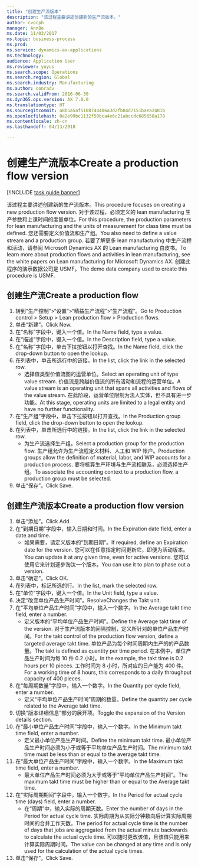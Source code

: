 ```yaml
--- 
title: "创建生产流版本"
description: "该过程主要讲述创建新的生产流版本。"
author: cvocph
manager: AnnBe
ms.date: 11/03/2017
ms.topic: business-process
ms.prod: 
ms.service: dynamics-ax-applications
ms.technology: 
audience: Application User
ms.reviewer: yuyus
ms.search.scope: Operations
ms.search.region: Global
ms.search.industry: Manufacturing
ms.author: conradv
ms.search.validFrom: 2016-06-30
ms.dyn365.ops.version: AX 7.0.0
ms.translationtype: HT
ms.sourcegitcommit: a8b5a5af5108744406a3d2fb84d7151baea2481b
ms.openlocfilehash: 0e2e99bc1132f50bca4e6c21abccdc685658a178
ms.contentlocale: zh-cn
ms.lasthandoff: 04/13/2018

---
```

# <a name="create-a-production-flow-version"></a><span data-ttu-id="128c8-103">创建生产流版本</span><span class="sxs-lookup"><span data-stu-id="128c8-103">Create a production flow version</span></span>

[!INCLUDE [task guide banner](../../includes/task-guide-banner.md)]

<span data-ttu-id="128c8-104">该过程主要讲述创建新的生产流版本。</span><span class="sxs-lookup"><span data-stu-id="128c8-104">This procedure focuses on creating a new production flow version.</span></span> <span data-ttu-id="128c8-105">对于该过程，必须定义的 lean manufacturing 生产参数和上课时间的度量单位。</span><span class="sxs-lookup"><span data-stu-id="128c8-105">For this procedure, the production parameters for lean manufacturing and the units of measurement for class time must be defined.</span></span> <span data-ttu-id="128c8-106">您还需要定义价值流和生产组。</span><span class="sxs-lookup"><span data-stu-id="128c8-106">You also need to define a value stream and a production group.</span></span> <span data-ttu-id="128c8-107">若要了解更多 lean manufacturing 中生产流程和活动，请参阅 Microsoft Dynamics AX 的 Lean manufacturing 白皮书。</span><span class="sxs-lookup"><span data-stu-id="128c8-107">To learn more about production flows and activities in lean manufacturing, see the white papers on Lean manufacturing for Microsoft Dynamics AX.</span></span> <span data-ttu-id="128c8-108">创建此程序的演示数据公司是 USMF。</span><span class="sxs-lookup"><span data-stu-id="128c8-108">The demo data company used to create this procedure is USMF.</span></span>


## <a name="create-a-production-flow"></a><span data-ttu-id="128c8-109">创建生产流</span><span class="sxs-lookup"><span data-stu-id="128c8-109">Create a production flow</span></span>
1. <span data-ttu-id="128c8-110">转到“生产控制”>“设置”>“精益生产流程”>“生产流程”。</span><span class="sxs-lookup"><span data-stu-id="128c8-110">Go to Production control > Setup > Lean production flow > Production flows.</span></span>
2. <span data-ttu-id="128c8-111">单击“新建”。</span><span class="sxs-lookup"><span data-stu-id="128c8-111">Click New.</span></span>
3. <span data-ttu-id="128c8-112">在“名称”字段中，键入一个值。</span><span class="sxs-lookup"><span data-stu-id="128c8-112">In the Name field, type a value.</span></span>
4. <span data-ttu-id="128c8-113">在“描述”字段中，键入一个值。</span><span class="sxs-lookup"><span data-stu-id="128c8-113">In the Description field, type a value.</span></span>
5. <span data-ttu-id="128c8-114">在“名称”字段中，单击下拉按钮以打开查找。</span><span class="sxs-lookup"><span data-stu-id="128c8-114">In the Name field, click the drop-down button to open the lookup.</span></span>
6. <span data-ttu-id="128c8-115">在列表中，单击所选行中的链接。</span><span class="sxs-lookup"><span data-stu-id="128c8-115">In the list, click the link in the selected row.</span></span>
    * <span data-ttu-id="128c8-116">选择值类型价值流图的运营单位。</span><span class="sxs-lookup"><span data-stu-id="128c8-116">Select an operating unit of type value stream.</span></span> <span data-ttu-id="128c8-117">价值流是跨越价值流的所有活动和流程的运营单位。</span><span class="sxs-lookup"><span data-stu-id="128c8-117">A value stream is an operating unit that spans all activities and flows of the value stream.</span></span> <span data-ttu-id="128c8-118">在此阶段，运营单位限制为法人实体，但不具有进一步功能。</span><span class="sxs-lookup"><span data-stu-id="128c8-118">At this stage, operating units are limited to a legal entity and have no further functionality.</span></span>  
7. <span data-ttu-id="128c8-119">在“生产组”字段中，单击下拉按钮以打开查找。</span><span class="sxs-lookup"><span data-stu-id="128c8-119">In the Production group field, click the drop-down button to open the lookup.</span></span>
8. <span data-ttu-id="128c8-120">在列表中，单击所选行中的链接。</span><span class="sxs-lookup"><span data-stu-id="128c8-120">In the list, click the link in the selected row.</span></span>
    * <span data-ttu-id="128c8-121">为生产流选择生产组。</span><span class="sxs-lookup"><span data-stu-id="128c8-121">Select a production group for the production flow.</span></span> <span data-ttu-id="128c8-122">生产组允许为生产流程定义材料、人工和 WIP 帐户。</span><span class="sxs-lookup"><span data-stu-id="128c8-122">Production groups allow the definition of material, labor, and WIP accounts for a production process.</span></span> <span data-ttu-id="128c8-123">要将核算生产环境与生产流相联系，必须选择生产组。</span><span class="sxs-lookup"><span data-stu-id="128c8-123">To associate the accounting context to a production flow, a production group must be selected.</span></span>  
9. <span data-ttu-id="128c8-124">单击“保存”。</span><span class="sxs-lookup"><span data-stu-id="128c8-124">Click Save.</span></span>

## <a name="create-a-production-flow-version"></a><span data-ttu-id="128c8-125">创建生产流版本</span><span class="sxs-lookup"><span data-stu-id="128c8-125">Create a production flow version</span></span>
1. <span data-ttu-id="128c8-126">单击“添加”。</span><span class="sxs-lookup"><span data-stu-id="128c8-126">Click Add.</span></span>
2. <span data-ttu-id="128c8-127">在“到期日期”字段中，输入日期和时间。</span><span class="sxs-lookup"><span data-stu-id="128c8-127">In the Expiration date field, enter a date and time.</span></span>
    * <span data-ttu-id="128c8-128">如果需要，请定义版本的“到期日期”。</span><span class="sxs-lookup"><span data-stu-id="128c8-128">If required, define an Expiration date for the version.</span></span> <span data-ttu-id="128c8-129">您可以在任意指定时间更新它，即便为活动版本。</span><span class="sxs-lookup"><span data-stu-id="128c8-129">You can update it at any given time, even for active versions.</span></span> <span data-ttu-id="128c8-130">您可以使用它来计划逐步淘汰一个版本。</span><span class="sxs-lookup"><span data-stu-id="128c8-130">You can use it to plan to phase out a version.</span></span>  
3. <span data-ttu-id="128c8-131">单击“确定”。</span><span class="sxs-lookup"><span data-stu-id="128c8-131">Click OK.</span></span>
4. <span data-ttu-id="128c8-132">在列表中，标记所选的行。</span><span class="sxs-lookup"><span data-stu-id="128c8-132">In the list, mark the selected row.</span></span>
5. <span data-ttu-id="128c8-133">在“单位”字段中，键入一个值。</span><span class="sxs-lookup"><span data-stu-id="128c8-133">In the Unit field, type a value.</span></span>
6. <span data-ttu-id="128c8-134">决定“改变单位产品生产时间”。</span><span class="sxs-lookup"><span data-stu-id="128c8-134">ResolveChanges the Takt unit.</span></span>
7. <span data-ttu-id="128c8-135">在“平均单位产品生产时间”字段中，输入一个数字。</span><span class="sxs-lookup"><span data-stu-id="128c8-135">In the Average takt time field, enter a number.</span></span>
    * <span data-ttu-id="128c8-136">定义版本的“平均单位产品生产时间”。</span><span class="sxs-lookup"><span data-stu-id="128c8-136">Define the Average takt time of the version.</span></span> <span data-ttu-id="128c8-137">对于生产流版本的间隔控制，定义所针对的单位产品生产时间。</span><span class="sxs-lookup"><span data-stu-id="128c8-137">For the takt control of the production flow version, define a targeted average takt time.</span></span> <span data-ttu-id="128c8-138">单位产品为每个时间周期内生产的的产品数量。</span><span class="sxs-lookup"><span data-stu-id="128c8-138">The takt is defined as quantity per time period.</span></span> <span data-ttu-id="128c8-139">在本例中，单位产品生产时间为每 10 件 0.2 小时。</span><span class="sxs-lookup"><span data-stu-id="128c8-139">In the example, the takt time is 0.2 hours per 10 pieces.</span></span> <span data-ttu-id="128c8-140">工作时间为 8 小时，所对应的日产能为 400 件。</span><span class="sxs-lookup"><span data-stu-id="128c8-140">For a working time of 8 hours, this corresponds to a daily throughput capacity of 400 pieces.</span></span>  
8. <span data-ttu-id="128c8-141">在“每周期数量”字段中，输入一个数字。</span><span class="sxs-lookup"><span data-stu-id="128c8-141">In the Quantity per cycle field, enter a number.</span></span>
    * <span data-ttu-id="128c8-142">定义“平均单位产品生产时间”周期的数量。</span><span class="sxs-lookup"><span data-stu-id="128c8-142">Define the quantity per cycle related to the Average takt time.</span></span>  
9. <span data-ttu-id="128c8-143">切换“版本详细信息”部分的展开项。</span><span class="sxs-lookup"><span data-stu-id="128c8-143">Toggle the expansion of the Version details section.</span></span>
10. <span data-ttu-id="128c8-144">在“最小单位产品生产时间”字段中，输入一个数字。</span><span class="sxs-lookup"><span data-stu-id="128c8-144">In the Minimum takt time field, enter a number.</span></span>
    * <span data-ttu-id="128c8-145">定义最小单位产品生产时间。</span><span class="sxs-lookup"><span data-stu-id="128c8-145">Define the minimum takt time.</span></span> <span data-ttu-id="128c8-146">最小单位产品生产时间必须为小于或等于平均单位产品生产时间。</span><span class="sxs-lookup"><span data-stu-id="128c8-146">The minimum takt time must be less than or equal to the average takt time.</span></span>  
11. <span data-ttu-id="128c8-147">在“最大单位产品生产时间”字段中，输入一个数字。</span><span class="sxs-lookup"><span data-stu-id="128c8-147">In the Maximum takt time field, enter a number.</span></span>
    * <span data-ttu-id="128c8-148">最大单位产品生产时间必须为大于或等于“平均单位产品生产时间”。</span><span class="sxs-lookup"><span data-stu-id="128c8-148">The maximum takt time must be higher than or equal to the Average takt time.</span></span>  
12. <span data-ttu-id="128c8-149">在“实际周期期间”字段中，输入一个数字。</span><span class="sxs-lookup"><span data-stu-id="128c8-149">In the Period for actual cycle time (days) field, enter a number.</span></span>
    * <span data-ttu-id="128c8-150">在“周期”中，输入实际的周期天数。</span><span class="sxs-lookup"><span data-stu-id="128c8-150">Enter the number of days in the Period for actual cycle time.</span></span> <span data-ttu-id="128c8-151">实际周期为从实际分钟数向后计算实际周期时间的合并工作天数。</span><span class="sxs-lookup"><span data-stu-id="128c8-151">The period for actual cycle time is the number of days that jobs are aggregated from the actual minute backwards to calculate the actual cycle time.</span></span> <span data-ttu-id="128c8-152">可以随时更改该值，且该值只能用来计算实际周期时间。</span><span class="sxs-lookup"><span data-stu-id="128c8-152">The value can be changed at any time and is only used for the calculation of the actual cycle times.</span></span>  
13. <span data-ttu-id="128c8-153">单击“保存”。</span><span class="sxs-lookup"><span data-stu-id="128c8-153">Click Save.</span></span>


